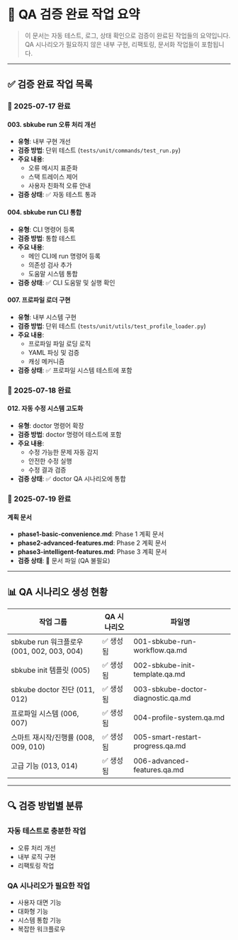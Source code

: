 # 📝 QA 검증 완료 작업 요약

> 이 문서는 자동 테스트, 로그, 상태 확인으로 검증이 완료된 작업들의 요약입니다.  
> QA 시나리오가 필요하지 않은 내부 구현, 리팩토링, 문서화 작업들이 포함됩니다.

---

## ✅ 검증 완료 작업 목록

### 📅 2025-07-17 완료

#### 003. sbkube run 오류 처리 개선
- **유형**: 내부 구현 개선
- **검증 방법**: 단위 테스트 (`tests/unit/commands/test_run.py`)
- **주요 내용**: 
  - 오류 메시지 표준화
  - 스택 트레이스 제어
  - 사용자 친화적 오류 안내
- **검증 상태**: ✅ 자동 테스트 통과

#### 004. sbkube run CLI 통합
- **유형**: CLI 명령어 등록
- **검증 방법**: 통합 테스트
- **주요 내용**:
  - 메인 CLI에 run 명령어 등록
  - 의존성 검사 추가
  - 도움말 시스템 통합
- **검증 상태**: ✅ CLI 도움말 및 실행 확인

#### 007. 프로파일 로더 구현
- **유형**: 내부 시스템 구현
- **검증 방법**: 단위 테스트 (`tests/unit/utils/test_profile_loader.py`)
- **주요 내용**:
  - 프로파일 파일 로딩 로직
  - YAML 파싱 및 검증
  - 캐싱 메커니즘
- **검증 상태**: ✅ 프로파일 시스템 테스트에 포함

### 📅 2025-07-18 완료

#### 012. 자동 수정 시스템 고도화
- **유형**: doctor 명령어 확장
- **검증 방법**: doctor 명령어 테스트에 포함
- **주요 내용**:
  - 수정 가능한 문제 자동 감지
  - 안전한 수정 실행
  - 수정 결과 검증
- **검증 상태**: ✅ doctor QA 시나리오에 통합

### 📅 2025-07-19 완료

#### 계획 문서
- **phase1-basic-convenience.md**: Phase 1 계획 문서
- **phase2-advanced-features.md**: Phase 2 계획 문서  
- **phase3-intelligent-features.md**: Phase 3 계획 문서
- **검증 상태**: 📄 문서 파일 (QA 불필요)

---

## 📊 QA 시나리오 생성 현황

| 작업 그룹 | QA 시나리오 | 파일명 |
|---------|------------|--------|
| sbkube run 워크플로우 (001, 002, 003, 004) | ✅ 생성됨 | 001-sbkube-run-workflow.qa.md |
| sbkube init 템플릿 (005) | ✅ 생성됨 | 002-sbkube-init-template.qa.md |
| sbkube doctor 진단 (011, 012) | ✅ 생성됨 | 003-sbkube-doctor-diagnostic.qa.md |
| 프로파일 시스템 (006, 007) | ✅ 생성됨 | 004-profile-system.qa.md |
| 스마트 재시작/진행률 (008, 009, 010) | ✅ 생성됨 | 005-smart-restart-progress.qa.md |
| 고급 기능 (013, 014) | ✅ 생성됨 | 006-advanced-features.qa.md |

---

## 🔍 검증 방법별 분류

### 자동 테스트로 충분한 작업
- 오류 처리 개선
- 내부 로직 구현
- 리팩토링 작업

### QA 시나리오가 필요한 작업
- 사용자 대면 기능
- 대화형 기능
- 시스템 통합 기능
- 복잡한 워크플로우